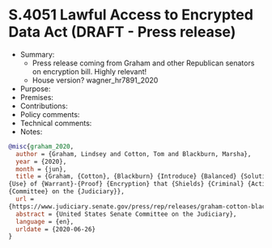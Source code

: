 # S.4051 Lawful Access to Encrypted Data Act (DRAFT - Press release)

- Summary:
  - Press release coming from Graham and other Republican senators on encryption bill. Highly relevant!
  - House version? wagner_hr7891_2020
- Purpose:
- Premises:
- Contributions:
- Policy comments:
- Technical comments:
- Notes:

```bib
@misc{graham_2020,
  author = {Graham, Lindsey and Cotton, Tom and Blackburn, Marsha},
  year = {2020},
  month = {jun},
  title = {Graham, {Cotton}, {Blackburn} {Introduce} {Balanced} {Solution} to {Bolster} {National} {Security}, {End}
{Use} of {Warrant}-{Proof} {Encryption} that {Shields} {Criminal} {Activity} {	extbar} {United} {States} {Senate}
{Committee} on the {Judiciary}},
  url =
{https://www.judiciary.senate.gov/press/rep/releases/graham-cotton-blackburn-introduce-balanced-solution-to-bolster-national-security-end-use-of-warrant-proof-encryption-that-shields-criminal-activity},
  abstract = {United States Senate Committee on the Judiciary},
  language = {en},
  urldate = {2020-06-26}
}
```
